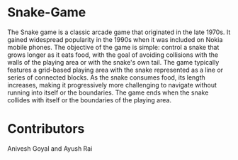 # Snake-Game
The Snake game is a classic arcade game that originated in the late 1970s. It gained widespread popularity in the 1990s when it was included on Nokia mobile phones. The objective of the game is simple: control a snake that grows longer as it eats food, with the goal of avoiding collisions with the walls of the playing area or with the snake's own tail.
The game typically features a grid-based playing area with the snake represented as a line or series of connected blocks. As the snake consumes food, its length increases, making it progressively more challenging to navigate without running into itself or the boundaries. The game ends when the snake collides with itself or the boundaries of the playing area.
# Contributors
Anivesh Goyal and Ayush Rai
